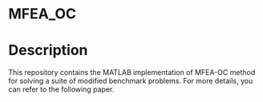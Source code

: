 # MFEA_OC
# Description
This repository contains the MATLAB implementation of MFEA-OC method for solving a suite of modified benchmark problems. For more details, you can refer to the following paper.
